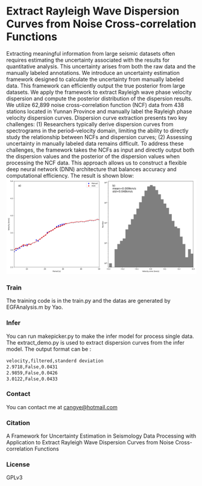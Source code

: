 # Extract Rayleigh Wave Dispersion Curves from Noise Cross-correlation Functions
Extracting meaningful information from large seismic datasets often requires estimating the uncertainty associated with the results for quantitative analysis. This uncertainty arises from both the raw data and the manually labeled annotations. We introduce an uncertainty estimation framework designed to calculate the uncertainty from manually labeled data. This framework can efficiently output the true posterior from large datasets. We apply the framework to extract Rayleigh wave phase velocity dispersion and compute the posterior distribution of the dispersion results. We utilize 62,899 noise cross-correlation function (NCF) data from 438 stations located in Yunnan Province and manually label the Rayleigh phase velocity dispersion curves. Dispersion curve extraction presents two key challenges: (1) Researchers typically derive dispersion curves from spectrograms in the period–velocity domain, limiting the ability to directly study the relationship between NCFs and dispersion curves; (2) Assessing uncertainty in manually labeled data remains difficult. To address these challenges, the framework takes the NCFs as input and directly output both the dispersion values and the posterior of the dispersion values when processing the NCF data. This approach allows us to construct a flexible deep neural network (DNN) architecture that balances accuracy and computational efficiency. The result is shown blow:
![picking result](logdir/output.jpg)


### Train 
The training code is in the train.py and the datas are generated by EGFAnalysis.m by Yao. 

### Infer 
You can run makepicker.py to make the infer model for process single data. 
The extract_demo.py is used to extract dispersion curves from the infer model. 
The output format can be :
```text
velocity,filtered,standerd deviation
2.9718,False,0.0431
2.9859,False,0.0426
3.0122,False,0.0433
```

### Contact 
You can contact me at cangye@hotmail.com

### Citation
A Framework for Uncertainty Estimation in Seismology Data Processing with Application to Extract Rayleigh Wave Dispersion Curves from Noise Cross-correlation Functions

### License
GPLv3